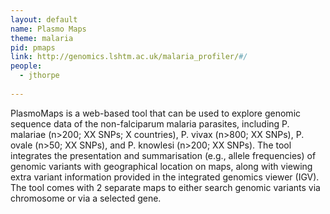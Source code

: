 ```yaml
---
layout: default
name: Plasmo Maps
theme: malaria
pid: pmaps
link: http://genomics.lshtm.ac.uk/malaria_profiler/#/
people:
  - jthorpe
  
---
```


PlasmoMaps is a web-based tool that can be used to explore genomic sequence data of the non-falciparum malaria parasites, including P. malariae (n>200; XX SNPs; X countries), P. vivax (n>800; XX SNPs), P. ovale (n>50; XX SNPs), and P. knowlesi (n>200; XX SNPs). The tool integrates the presentation and summarisation (e.g., allele frequencies) of genomic variants with geographical location on maps, along with viewing extra variant information provided in the integrated genomics viewer (IGV). The tool comes with 2 separate maps to either search genomic variants via chromosome or via a selected gene.